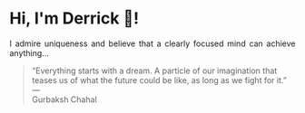 # Hi, I'm Derrick 👋!
<p align="justify">I admire uniqueness and believe that a clearly focused mind can achieve anything...</p> 
<!-- #quote-start -->
<blockquote>&ldquo;Everything starts with a dream. A particle of our imagination that teases us of what the future could be like, as long as we fight for it.&rdquo; &mdash; <footer>Gurbaksh Chahal</footer></blockquote>
<!-- #quote-end -->
